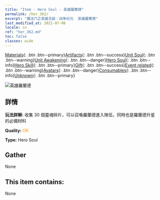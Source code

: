 ```yaml
---
title: "Item - Hero Soul - 英雄羅蘭德"
permalink: /her_362/
excerpt: "魔法门之英雄无敌：战争纪元  英雄羅蘭德"
last_modified_at: 2021-07-06
locale: cn
ref: "her_362.md"
toc: false
classes: wide
---
```

 [Materials](/ItemsCN/){: .btn .btn--primary}[Artifacts](/ItemsCN/Artifacts/){: .btn .btn--success}[Unit Soul](/ItemsCN/UnitSoul/){: .btn .btn--warning}[Unit Awakening](/ItemsCN/UnitAwakening/){: .btn .btn--danger}[Hero Soul](/ItemsCN/HeroSoul/){: .btn .btn--info}[Hero Skill](/ItemsCN/HeroSkill/){: .btn .btn--primary}[Gift](/ItemsCN/Gift/){: .btn .btn--success}[Event related](/ItemsCN/Events/){: .btn .btn--warning}[Avatars](/ItemsCN/Avatars/){: .btn .btn--danger}[Consumables](/ItemsCN/Consumables/){: .btn .btn--info}[Unknown](/ItemsCN/Unknown/){: .btn .btn--primary}

 ![英雄羅蘭德](/images/h/h_Roland.jpg)

## 詳情
 **玩法詳解:** 收集 30 個靈魂碎片，可以召喚羅蘭德進入隊伍，同時也是羅蘭德升星的必備材料

 **Quality:** <span style="color: #FF8C00">OK</span>

 **Type:** Hero Soul

## Gather

  None

## This item contains:

  None

